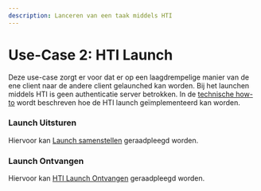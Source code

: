 ```yaml
---
description: Lanceren van een taak middels HTI
---
```


# Use-Case 2: HTI Launch

Deze use-case zorgt er voor dat er op een laagdrempelige manier van de ene client naar de andere client gelaunched kan worden. Bij het launchen middels HTI is geen authenticatie server betrokken. In de [technische how-to](../../technische-howto/launchen/hti.md) wordt beschreven hoe de HTI launch geïmplementeerd kan worden.

### Launch Uitsturen

Hiervoor kan [Launch samenstellen](../../technische-howto/launchen/launch-samenstellen.md) geraadpleegd worden.

### Launch Ontvangen

Hiervoor kan [HTI Launch Ontvangen](../../technische-howto/launchen/launch-ontvangen/) geraadpleegd worden.


